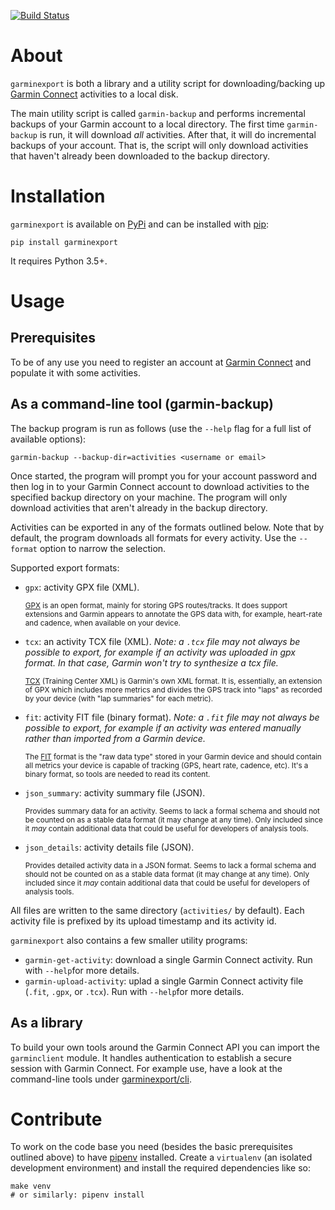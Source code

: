 [![Build Status](https://travis-ci.org/petergardfjall/garminexport.svg?branch=master)](https://travis-ci.org/petergardfjall/garminexport)

# About
`garminexport` is both a library and a utility script for downloading/backing up
[Garmin Connect](http://connect.garmin.com/) activities to a local disk.

The main utility script is called `garmin-backup` and performs incremental
backups of your Garmin account to a local directory. The first time
`garmin-backup` is run, it will download *all* activities. After that, it will
do incremental backups of your account. That is, the script will only download
activities that haven't already been downloaded to the backup directory.


# Installation
`garminexport` is available on [PyPi](https://pypi.org/) and can be installed
with [pip](http://pip.readthedocs.org):

    pip install garminexport

It requires Python 3.5+.


# Usage


## Prerequisites
To be of any use you need to register an account at [Garmin
Connect](http://connect.garmin.com/) and populate it with some activities.


## As a command-line tool (garmin-backup)

The backup program is run as follows (use the `--help` flag for a full list of
available options):

    garmin-backup --backup-dir=activities <username or email>

Once started, the program will prompt you for your account password and then log
in to your Garmin Connect account to download activities to the specified backup
directory on your machine. The program will only download activities that aren't
already in the backup directory.

Activities can be exported in any of the formats outlined below. Note that
by default, the program downloads all formats for every activity. Use the
`--format` option to narrow the selection.

Supported export formats:


  -   `gpx`: activity GPX file (XML).

      <sub>[GPX](https://en.wikipedia.org/wiki/GPS_Exchange_Format) is an open
      format, mainly for storing GPS routes/tracks. It does support extensions
      and Garmin appears to annotate the GPS data with, for example, heart-rate
      and cadence, when available on your device.</sub>

  -   `tcx`: an activity TCX file (XML).
      *Note: a `.tcx` file may not always be possible to export, for example
      if an activity was uploaded in gpx format. In that case, Garmin won't try
      to synthesize a tcx file.*

      <sub>[TCX](https://en.wikipedia.org/wiki/Training_Center_XML) (Training
      Center XML) is Garmin's own XML format. It is, essentially, an extension
      of GPX which includes more metrics and divides the GPS track into "laps"
      as recorded by your device (with "lap summaries" for each metric).</sub>

  -   `fit`: activity FIT file (binary format).
      *Note: a `.fit` file may not always be possible to export, for example
      if an activity was entered manually rather than imported from a Garmin device.*

      <sub>The [FIT](https://www.thisisant.com/resources/fit/) format is the
      "raw data type" stored in your Garmin device and should contain all
      metrics your device is capable of tracking (GPS, heart rate, cadence,
      etc). It's a binary format, so tools are needed to read its content.</sub>

  -   `json_summary`: activity summary file (JSON).

      <sub>Provides summary data for an activity. Seems to lack a formal schema
      and should not be counted on as a stable data format (it may change at any
      time). Only included since it *may* contain additional data that could be
      useful for developers of analysis tools.</sub>

  -   `json_details`: activity details file (JSON).

      <sub>Provides detailed activity data in a JSON format. Seems to lack a
      formal schema and should not be counted on as a stable data format (it may
      change at any time). Only included since it *may* contain additional data
      that could be useful for developers of analysis tools.</sub>

All files are written to the same directory (`activities/` by default).  Each
activity file is prefixed by its upload timestamp and its activity id.


`garminexport` also contains a few smaller utility programs:

- `garmin-get-activity`: download a single Garmin Connect activity. Run with
  `--help`for more details.
- `garmin-upload-activity`: uplad a single Garmin Connect activity file (`.fit`,
  `.gpx`, or `.tcx`). Run with `--help`for more details.


## As a library

To build your own tools around the Garmin Connect API you can import the
`garminclient` module. It handles authentication to establish a secure session
with Garmin Connect. For example use, have a look at the command-line tools
under [garminexport/cli](garminexport/cli).


# Contribute

To work on the code base you need (besides the basic prerequisites outlined
above) to have [pipenv](https://github.com/pypa/pipenv) installed.  Create a
`virtualenv` (an isolated development environment) and install the required
dependencies like so:


    make venv
    # or similarly: pipenv install
